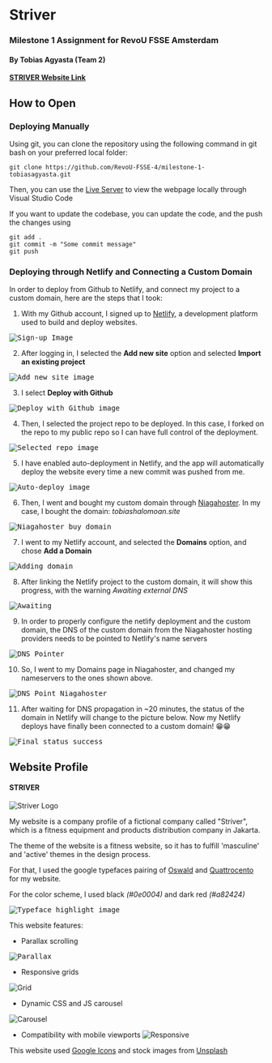 # Striver

### Milestone 1 Assignment for RevoU FSSE Amsterdam

#### By Tobias Agyasta (Team 2)

[**STRIVER Website Link**](https://tobiashalomoan.site)

## How to Open

### Deploying Manually

Using git, you can clone the repository using the following command in git bash on your preferred local folder:

```console
git clone https://github.com/RevoU-FSSE-4/milestone-1-tobiasagyasta.git
```

Then, you can use the [Live Server](https://marketplace.visualstudio.com/items?itemName=ritwickdey.LiveServer) to view the webpage locally through Visual Studio Code

If you want to update the codebase, you can update the code, and the push the changes using

```console
git add .
git commit -m "Some commit message"
git push
```

### Deploying through Netlify and Connecting a Custom Domain

In order to deploy from Github to Netlify, and connect my project to a custom domain, here are the steps that I took:

1. With my Github account, I signed up to [Netlify](https://app.netlify.com/signup), a development platform used to build and deploy websites.

<kbd>![Sign-up Image](assets/readme/sign-up.png)</kbd>

2. After logging in, I selected the **Add new site** option and selected **Import an existing project**

<kbd>![Add new site image](assets/readme/import-existing.png)</kbd>

3. I select **Deploy with Github**

<kbd>![Deploy with Github image](assets/readme/deploywithghub.png)</kbd>

4. Then, I selected the project repo to be deployed. In this case, I forked on the repo to my public repo so I can have full control of the deployment.

<kbd>![Selected repo image](assets/readme/selected-repo.png)</kbd>

5. I have enabled auto-deployment in Netlify, and the app will automatically deploy the website every time a new commit was pushed from me.

<kbd>![Auto-deploy image](assets/readme/automatic-deployment.png)</kbd>

6. Then, I went and bought my custom domain through [Niagahoster](https://www.niagahoster.co.id/domain-murah). In my case, I bought the domain: _tobiashalomoan.site_

<kbd>![Niagahoster buy domain](assets/readme/niagahoster-domain-buy.png)</kbd>

7. I went to my Netlify account, and selected the **Domains** option, and chose **Add a Domain**

<kbd>![Adding domain](assets/readme/adding-domain.png)</kbd>

8. After linking the Netlify project to the custom domain, it will show this progress, with the warning _Awaiting external DNS_

<kbd>![Awaiting](assets/readme/waiting-dns-propagation.png)</kbd>

9. In order to properly configure the netlify deployment and the custom domain, the DNS of the custom domain from the Niagahoster hosting providers needs to be pointed to Netlify's name servers

<kbd>![DNS Pointer](assets/readme/dns_config_1.png)</kbd>

10. So, I went to my Domains page in Niagahoster, and changed my nameservers to the ones shown above.

<kbd>![DNS Point Niagahoster](assets/readme/dns_config_niagahoster.png)</kbd>

11. After waiting for DNS propagation in ~20 minutes, the status of the domain in Netlify will change to the picture below. Now my Netlify deploys have finally been connected to a custom domain! :grin::grin:

<kbd>![Final status success](assets/readme/Final.png)</kbd>

## Website Profile

#### STRIVER

![Striver Logo](assets/images/STRIVER%20CO..svg)

My website is a company profile of a fictional company called "Striver", which is a fitness equipment and products distribution company in Jakarta.

The theme of the website is a fitness website, so it has to fulfill 'masculine' and 'active' themes in the design process.

For that, I used the google typefaces pairing of [Oswald](https://fonts.google.com/specimen/Oswald) and [Quattrocento](https://fonts.google.com/specimen/Quattrocento) for my website.

For the color scheme, I used black _(#0e0004)_ and dark red _(#a82424)_

<kbd>![Typeface highlight image](assets/readme/typefaceshowcase.png)</kbd>

This website features:

- Parallax scrolling

<kbd>![Parallax](assets/readme/parallax.gif)</kbd>

- Responsive grids

![Grid](assets/readme/grid.png)

- Dynamic CSS and JS carousel

![Carousel](assets/readme/carousel.gif)

- Compatibility with mobile viewports
  ![Responsive](assets/readme/responsiveness.png)

This website used [Google Icons](https://fonts.google.com/icons) and stock images from [Unsplash](https://unsplash.com/)
